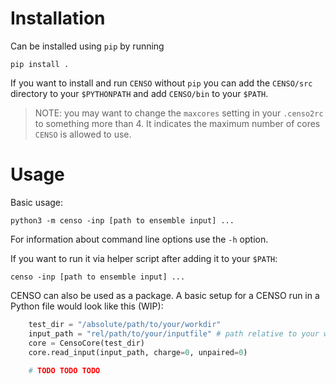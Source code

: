 # Installation
Can be installed using `pip` by running

    pip install .

If you want to install and run `CENSO` without `pip` you can add the `CENSO/src` directory to your `$PYTHONPATH` and add `CENSO/bin` to your `$PATH`.
> NOTE: you may want to change the `maxcores` setting in your `.censo2rc` to something more than 4.
> It indicates the maximum number of cores `CENSO` is allowed to use.

# Usage
Basic usage: 

    python3 -m censo -inp [path to ensemble input] ...

For information about command line options use the `-h` option.

If you want to run it via helper script after adding it to your `$PATH`:

    censo -inp [path to ensemble input] ...

CENSO can also be used as a package. A basic setup for a CENSO run in a Python file would look like this (WIP):
```python
    test_dir = "/absolute/path/to/your/workdir"
    input_path = "rel/path/to/your/inputfile" # path relative to your workdir
    core = CensoCore(test_dir)
    core.read_input(input_path, charge=0, unpaired=0)
    
    # TODO TODO TODO
```
